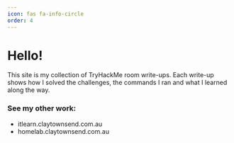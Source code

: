 ```yaml
---
icon: fas fa-info-circle
order: 4
---
```

# Hello!

This site is my collection of TryHackMe room write-ups.
Each write-up shows how I solved the challenges, the commands I ran and what I learned along the way.

### See my other work:
- itlearn.claytownsend.com.au
- homelab.claytownsend.com.au
